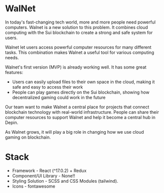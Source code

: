 # WalNet 

In today's fast-changing tech world, more and more people need powerful computers. Walnet is a new solution to this problem. It combines cloud computing with the Sui blockchain to create a strong and safe system for users.

Walnet  let users access powerful computer resources for many different tasks. This combination makes Walnet a useful tool for various computing needs.

Walnet's first version (MVP) is already working well. It has some great features:

- Users can easily upload files to their own space in the cloud, making it safe and easy to access their work
- People can play games directly on the Sui blockchain, showing how decentralized gaming could work in the future

Our team want to make Walnet a central place for projects that connect blockchain technology with real-world infrastructure. People can share their computer resources to support Walnet and help it become a central hub in Depin.

As Walnet grows, it will play a big role in changing how we use cloud gaming on blockchain.


# Stack

- Framework - React (^17.0.2) + Redux
- Component/UI Library - None!!
- Styling Solution - SCSS and CSS Modules (tailwind).
- Icons - fontawesome

